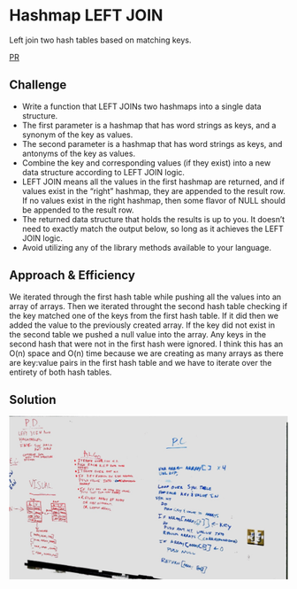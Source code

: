 # Hashmap LEFT JOIN
Left join two hash tables based on matching keys.

[PR](https://github.com/etrainor/data-structures-and-algorithms/pull/64)

## Challenge
* Write a function that LEFT JOINs two hashmaps into a single data structure.
* The first parameter is a hashmap that has word strings as keys, and a synonym of the key as values.
* The second parameter is a hashmap that has word strings as keys, and antonyms of the key as values.
* Combine the key and corresponding values (if they exist) into a new data structure according to LEFT JOIN logic.
* LEFT JOIN means all the values in the first hashmap are returned, and if values exist in the “right” hashmap, they are appended to the result row. If no values exist in the right hashmap, then some flavor of NULL should be appended to the result row.
* The returned data structure that holds the results is up to you. It doesn’t need to exactly match the output below, so long as it achieves the LEFT JOIN logic.
* Avoid utilizing any of the library methods available to your language.

## Approach & Efficiency
We iterated through the first hash table while pushing all the values into an array of arrays. Then we iterated throught the second hash table checking if the key matched one of the keys from the first hash table. If it did then we added the value to the previously created array. If the key did not exist in the second table we pushed a null value into the array. Any keys in the second hash that were not in the first hash were ignored. I think this has an O(n) space and O(n) time because we are creating as many arrays as there are key:value pairs in the first hash table and we have to iterate over the entirety of both hash tables.

## Solution
![Whiteboard Image](../../../assets/left-join.jpg)
